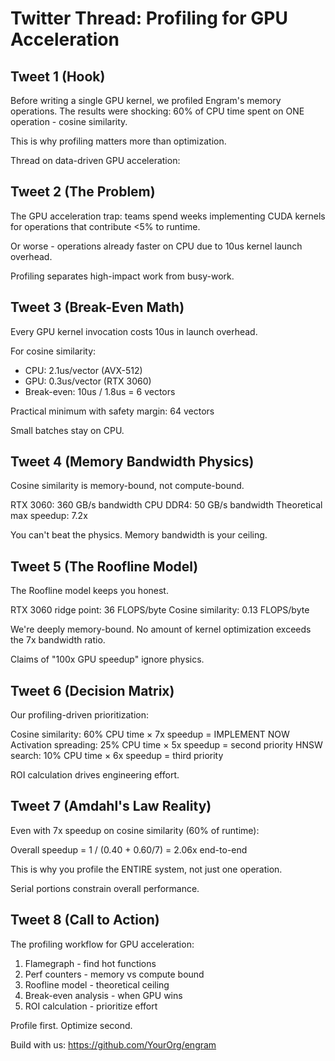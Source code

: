 # Twitter Thread: Profiling for GPU Acceleration

## Tweet 1 (Hook)
Before writing a single GPU kernel, we profiled Engram's memory operations. The results were shocking: 60% of CPU time spent on ONE operation - cosine similarity.

This is why profiling matters more than optimization.

Thread on data-driven GPU acceleration:

## Tweet 2 (The Problem)
The GPU acceleration trap: teams spend weeks implementing CUDA kernels for operations that contribute <5% to runtime.

Or worse - operations already faster on CPU due to 10us kernel launch overhead.

Profiling separates high-impact work from busy-work.

## Tweet 3 (Break-Even Math)
Every GPU kernel invocation costs 10us in launch overhead.

For cosine similarity:
- CPU: 2.1us/vector (AVX-512)
- GPU: 0.3us/vector (RTX 3060)
- Break-even: 10us / 1.8us = 6 vectors

Practical minimum with safety margin: 64 vectors

Small batches stay on CPU.

## Tweet 4 (Memory Bandwidth Physics)
Cosine similarity is memory-bound, not compute-bound.

RTX 3060: 360 GB/s bandwidth
CPU DDR4: 50 GB/s bandwidth
Theoretical max speedup: 7.2x

You can't beat the physics. Memory bandwidth is your ceiling.

## Tweet 5 (The Roofline Model)
The Roofline model keeps you honest.

RTX 3060 ridge point: 36 FLOPS/byte
Cosine similarity: 0.13 FLOPS/byte

We're deeply memory-bound. No amount of kernel optimization exceeds the 7x bandwidth ratio.

Claims of "100x GPU speedup" ignore physics.

## Tweet 6 (Decision Matrix)
Our profiling-driven prioritization:

Cosine similarity: 60% CPU time × 7x speedup = IMPLEMENT NOW
Activation spreading: 25% CPU time × 5x speedup = second priority
HNSW search: 10% CPU time × 6x speedup = third priority

ROI calculation drives engineering effort.

## Tweet 7 (Amdahl's Law Reality)
Even with 7x speedup on cosine similarity (60% of runtime):

Overall speedup = 1 / (0.40 + 0.60/7) = 2.06x end-to-end

This is why you profile the ENTIRE system, not just one operation.

Serial portions constrain overall performance.

## Tweet 8 (Call to Action)
The profiling workflow for GPU acceleration:

1. Flamegraph - find hot functions
2. Perf counters - memory vs compute bound
3. Roofline model - theoretical ceiling
4. Break-even analysis - when GPU wins
5. ROI calculation - prioritize effort

Profile first. Optimize second.

Build with us: https://github.com/YourOrg/engram
